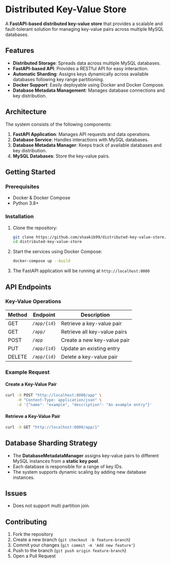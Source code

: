 # Distributed Key-Value Store

A **FastAPI-based distributed key-value store** that provides a scalable and fault-tolerant solution for managing key-value pairs across multiple MySQL databases.

## Features

- **Distributed Storage**: Spreads data across multiple MySQL databases.
- **FastAPI-based API**: Provides a RESTful API for easy interaction.
- **Automatic Sharding**: Assigns keys dynamically across available databases following key range partitioning.
- **Docker Support**: Easily deployable using Docker and Docker Compose.
- **Database Metadata Management**: Manages database connections and key distribution.

## Architecture

The system consists of the following components:

1. **FastAPI Application**: Manages API requests and data operations.
2. **Database Service**: Handles interactions with MySQL databases.
3. **Database Metadata Manager**: Keeps track of available databases and key distribution.
4. **MySQL Databases**: Store the key-value pairs.

## Getting Started

### Prerequisites

- Docker & Docker Compose
- Python 3.8+

### Installation

1. Clone the repository:
   ```sh
   git clone https://github.com/shaakib99/distributed-key-value-store.git
   cd distributed-key-value-store
   ```

2. Start the services using Docker Compose:
   ```sh
   docker-compose up --build
   ```

3. The FastAPI application will be running at `http://localhost:8000`

## API Endpoints

### Key-Value Operations

| Method | Endpoint         | Description                 |
|--------|-----------------|-----------------------------|
| GET    | `/app/{id}`      | Retrieve a key-value pair   |
| GET    | `/app/`          | Retrieve all key-value pairs |
| POST   | `/app`          | Create a new key-value pair |
| PUT    | `/app/{id}`      | Update an existing entry   |
| DELETE | `/app/{id}`      | Delete a key-value pair    |

### Example Request

#### Create a Key-Value Pair
```sh
curl -X POST "http://localhost:8000/app" \
     -H "Content-Type: application/json" \
     -d '{"name": "example", "description": "An example entry"}'
```

#### Retrieve a Key-Value Pair
```sh
curl -X GET "http://localhost:8000/app/1"
```

## Database Sharding Strategy

- The **DatabaseMetadataManager** assigns key-value pairs to different MySQL instances from a **static key pool**.
- Each database is responsible for a range of key IDs.
- The system supports dynamic scaling by adding new database instances.

## Issues

- Does not support multi partition join.

## Contributing

1. Fork the repository
2. Create a new branch (`git checkout -b feature-branch`)
3. Commit your changes (`git commit -m 'Add new feature'`)
4. Push to the branch (`git push origin feature-branch`)
5. Open a Pull Request

